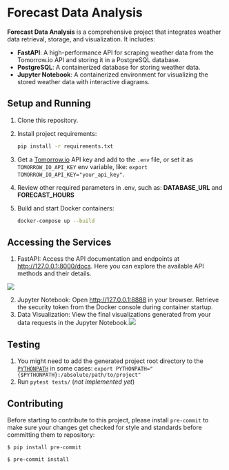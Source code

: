 # Forecast Data Analysis

**Forecast Data Analysis** is a comprehensive project that integrates weather data retrieval, storage, and visualization. It includes:

- **FastAPI**: A high-performance API for scraping weather data from the Tomorrow.io API and storing it in a PostgreSQL database.
- **PostgreSQL**: A containerized database for storing weather data.
- **Jupyter Notebook**: A containerized environment for visualizing the stored weather data with interactive diagrams.

## Setup and Running

1. Clone this repository.
2. Install project requirements:
   ```bash
   pip install -r requirements.txt
   ```

3. Get a [Tomorrow.io](https://www.tomorrow.io/) API key and add to the `.env` file, or set it as `TOMORROW_IO_API_KEY` env variable, like:
`export TOMORROW_IO_API_KEY="your_api_key"`.
4. Review other required parameters in .env, such as: **DATABASE_URL** and **FORECAST_HOURS**
5. Build and start Docker containers:
   ```bash
   docker-compose up --build
## Accessing the Services
1. FastAPI: Access the API documentation and endpoints at http://127.0.0.1:8000/docs. Here you can explore the available API methods and their details.

![](images/api_list.jpeg)

2. Jupyter Notebook: Open http://127.0.0.1:8888 in your browser. Retrieve the security token from the Docker console during container startup.
3. Data Visualization: View the final visualizations generated from your data requests in the Jupyter Notebook.![](images/visualization.jpeg)

## Testing
1. You might need to add the generated project root directory to the
[`PYTHONPATH`](https://docs.python.org/3/using/cmdline.html#envvar-PYTHONPATH) in some cases: `export PYTHONPATH="{$PYTHONPATH}:/absolute/path/to/project"`
2. Run `pytest tests/` (_not implemented yet_)


## Contributing

Before starting to contribute to this project, please install `pre-commit` to make
sure your changes get checked for style and standards before committing them to repository:

    $ pip install pre-commit

    $ pre-commit install
